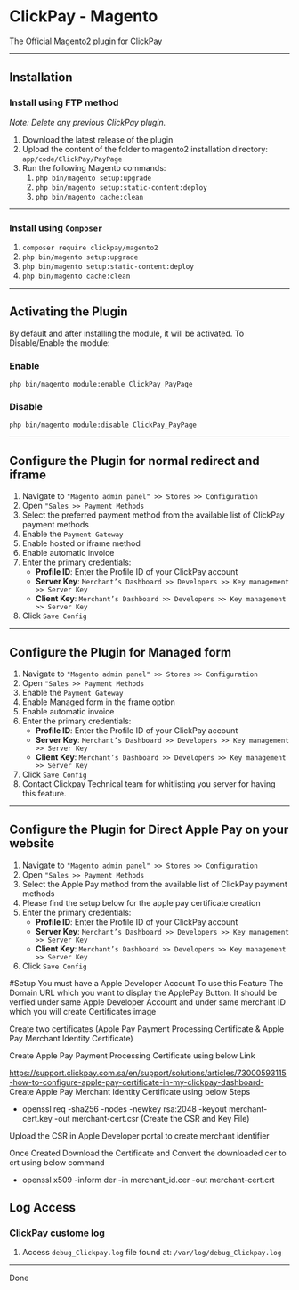 # ClickPay - Magento

The Official Magento2 plugin for ClickPay

- - -

## Installation

### Install using FTP method

*Note: Delete any previous ClickPay plugin.*

1. Download the latest release of the plugin
2. Upload the content of the folder to magento2 installation directory: `app/code/ClickPay/PayPage`
3. Run the following Magento commands:
   1. `php bin/magento setup:upgrade`
   2. `php bin/magento setup:static-content:deploy`
   3. `php bin/magento cache:clean`

- - -
### Install using `Composer`

1. `composer require clickpay/magento2`
2. `php bin/magento setup:upgrade`
3. `php bin/magento setup:static-content:deploy`
4. `php bin/magento cache:clean`

---

## Activating the Plugin

By default and after installing the module, it will be activated.
To Disable/Enable the module:

### Enable

`php bin/magento module:enable ClickPay_PayPage`

### Disable

`php bin/magento module:disable ClickPay_PayPage`

- - -

## Configure the Plugin for normal redirect and iframe

1. Navigate to `"Magento admin panel" >> Stores >> Configuration`
2. Open `"Sales >> Payment Methods`
3. Select the preferred payment method from the available list of ClickPay payment methods
4. Enable the `Payment Gateway`
5. Enable hosted or iframe method
6. Enable automatic invoice
7. Enter the primary credentials:
   - **Profile ID**: Enter the Profile ID of your ClickPay account
   - **Server Key**: `Merchant’s Dashboard >> Developers >> Key management >> Server Key`
   - **Client Key**: `Merchant’s Dashboard >> Developers >> Key management >> Server Key`
8. Click `Save Config`


- - -

## Configure the Plugin for Managed form

1. Navigate to `"Magento admin panel" >> Stores >> Configuration`
2. Open `"Sales >> Payment Methods`
3. Enable the `Payment Gateway`
4. Enable Managed form in the frame option
5. Enable automatic invoice
6. Enter the primary credentials:
   - **Profile ID**: Enter the Profile ID of your ClickPay account
   - **Server Key**: `Merchant’s Dashboard >> Developers >> Key management >> Server Key`
   - **Client Key**: `Merchant’s Dashboard >> Developers >> Key management >> Server Key`
7. Click `Save Config`
8. Contact Clickpay Technical team for whitlisting you server for having this feature.
- - -

## Configure the Plugin for Direct Apple Pay on your website

1. Navigate to `"Magento admin panel" >> Stores >> Configuration`
2. Open `"Sales >> Payment Methods`
3. Select the Apple Pay method from the available list of ClickPay payment methods
4. Please find the setup below for the apple pay certificate creation
5. Enter the primary credentials:
   - **Profile ID**: Enter the Profile ID of your ClickPay account
   - **Server Key**: `Merchant’s Dashboard >> Developers >> Key management >> Server Key`
   - **Client Key**: `Merchant’s Dashboard >> Developers >> Key management >> Server Key`
6. Click `Save Config`


#Setup
You must have a Apple Developer Account To use this Feature
The Domain URL which you want to display the ApplePay Button. It should be verfied under same Apple Developer Account and under same merchant ID which you will create Certificates
image

Create two certificates (Apple Pay Payment Processing Certificate & Apple Pay Merchant Identity Certificate)

Create Apple Pay Payment Processing Certificate using below Link

https://support.clickpay.com.sa/en/support/solutions/articles/73000593115-how-to-configure-apple-pay-certificate-in-my-clickpay-dashboard-
Create Apple Pay Merchant Identity Certificate using below Steps

* openssl req -sha256 -nodes -newkey rsa:2048 -keyout merchant-cert.key -out merchant-cert.csr   (Create the CSR and Key File)

Upload the CSR in Apple Developer portal to create merchant identifier

Once Created Download the Certificate and Convert the downloaded cer to crt using below command

* openssl x509 -inform der -in merchant_id.cer -out merchant-cert.crt


## Log Access

### ClickPay custome log

1. Access `debug_Clickpay.log` file found at: `/var/log/debug_Clickpay.log`

- - -

Done
